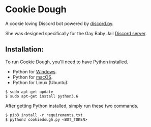 # Cookie Dough

A cookie loving Discord bot powered by [discord.py](https://github.com/Rapptz/discord.py).

She was designed specifically for the Gay Baby Jail [Discord server](https://discord.gg/abdl).


## Installation: 
To run Cookie Dough, you'll need to have Python installed. 
* Python for [Windows](https://www.python.org/downloads/windows/).
* Python for [macOS](https://docs.python-guide.org/starting/install3/osx/).
* Python for Linux (Ubuntu):
```
$ sudo apt-get update
$ sudo apt-get install python3.6
```

After getting Python installed, simply run these two commands. 

```
$ pip3 install -r requirements.txt
$ python3 cookiedough.py <BOT_TOKEN>
```


